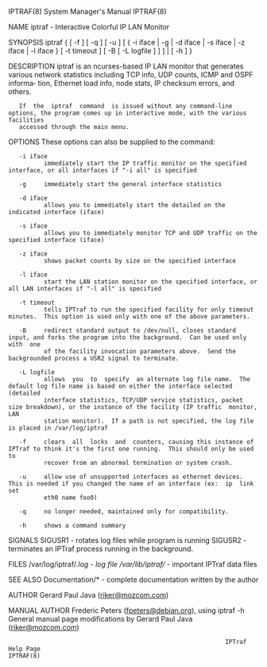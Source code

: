 IPTRAF(8)                                                     System Manager's Manual                                                    IPTRAF(8)

NAME
       iptraf - Interactive Colorful IP LAN Monitor

SYNOPSIS
       iptraf { [ -f ] [ -q ] [ -u ] [ { -i iface | -g | -d iface | -s iface | -z iface | -l iface } [ -t timeout ] [ -B [ -L logfile ] ] ] | [ -h
       ] }

DESCRIPTION
       iptraf is an ncurses-based IP LAN monitor that generates various network statistics including TCP info, UDP counts, ICMP and OSPF  informa‐
       tion, Ethernet load info, node stats, IP checksum errors, and others.

       If  the  iptraf  command  is issued without any command-line options, the program comes up in interactive mode, with the various facilities
       accessed through the main menu.

OPTIONS
       These options can also be supplied to the command:

       -i iface
              immediately start the IP traffic monitor on the specified interface, or all interfaces if "-i all" is specified

       -g     immediately start the general interface statistics

       -d iface
              allows you to immediately start the detailed on the indicated interface (iface)

       -s iface
              allows you to immediately monitor TCP and UDP traffic on the specified interface (iface)

       -z iface
              shows packet counts by size on the specified interface

       -l iface
              start the LAN station monitor on the specified interface, or all LAN interfaces if "-l all" is specified

       -t timeout
              tells IPTraf to run the specified facility for only timeout minutes.  This option is used only with one of the above parameters.

       -B     redirect standard output to /dev/null, closes standard input, and forks the program into the background.  Can be used only with  one
              of the facility invocation parameters above.  Send the backgrounded process a USR2 signal to terminate.

       -L logfile
              allows  you  to  specify  an alternate log file name.  The default log file name is based on either the interface selected (detailed
              interface statistics, TCP/UDP service statistics, packet size breakdown), or the instance of the facility (IP traffic  monitor,  LAN
              station monitor).  If a path is not specified, the log file is placed in /var/log/iptraf

       -f     clears  all  locks  and  counters, causing this instance of IPTraf to think it's the first one running.  This should only be used to
              recover from an abnormal termination or system crash.

       -u     allow use of unsupported interfaces as ethernet devices.  This is needed if you changed the name of an interface (ex:  ip  link  set
              eth0 name foo0)

       -q     no longer needed, maintained only for compatibility.

       -h     shows a command summary

SIGNALS
        SIGUSR1 - rotates log files while program is running
        SIGUSR2 - terminates an IPTraf process running in the background.

FILES
        /var/log/iptraf/*.log - log file
        /var/lib/iptraf/* - important IPTraf data files

SEE ALSO
        Documentation/* - complete documentation written by the author

AUTHOR
       Gerard Paul Java (riker@mozcom.com)

MANUAL AUTHOR
       Frederic Peters (fpeters@debian.org), using iptraf -h General manual page modifications by Gerard Paul Java (riker@mozcom.com)

                                                                 IPTraf Help Page                                                        IPTRAF(8)
